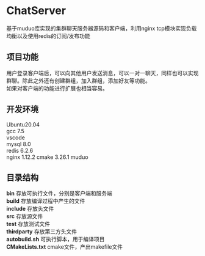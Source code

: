 # ChatServer
基于muduo库实现的集群聊天服务器源码和客户端，利用nginx tcp模块实现负载均衡以及使用redis的订阅/发布功能
## 项目功能
用户登录客户端后，可以向其他用户发送消息，可以一对一聊天，同样也可以实现群聊。除此之外还有创建群组，加入群组，添加好友等功能。  
如果对客户端的功能进行扩展也相当容易。
## 开发环境
Ubuntu20.04  
gcc 7.5  
vscode  
mysql 8.0  
redis 6.2.6  
nginx 1.12.2
cmake 3.26.1
muduo
## 目录结构
**bin** 存放可执行文件，分别是客户端和服务端  
**build** 存放编译过程中产生的文件  
**include** 存放头文件  
**src** 存放源文件  
**test** 存放测试文件  
**thirdparty** 存放第三方头文件  
**autobuild.sh** 可执行脚本，用于编译项目  
**CMakeLists.txt** cmake文件，产出makefile文件  
